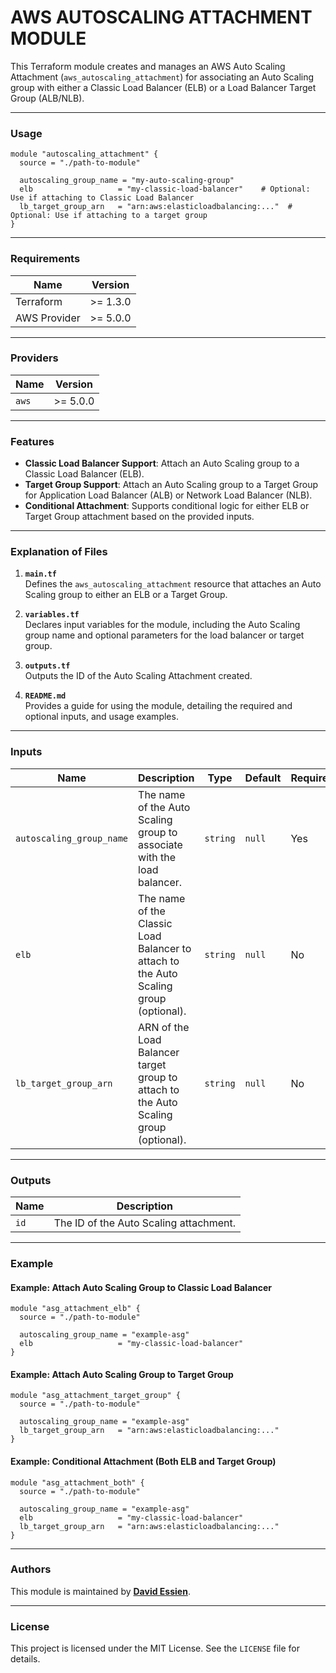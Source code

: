 # AWS AUTOSCALING ATTACHMENT MODULE

This Terraform module creates and manages an AWS Auto Scaling Attachment (`aws_autoscaling_attachment`) for associating an Auto Scaling group with either a Classic Load Balancer (ELB) or a Load Balancer Target Group (ALB/NLB).

---

### **Usage**

```hcl
module "autoscaling_attachment" {
  source = "./path-to-module"

  autoscaling_group_name = "my-auto-scaling-group"
  elb                   = "my-classic-load-balancer"    # Optional: Use if attaching to Classic Load Balancer
  lb_target_group_arn   = "arn:aws:elasticloadbalancing:..."  # Optional: Use if attaching to a target group
}
```

---

### **Requirements**

| Name         | Version  |
| ------------ | -------- |
| Terraform    | >= 1.3.0 |
| AWS Provider | >= 5.0.0 |

---

### **Providers**

| Name  | Version  |
| ----- | -------- |
| `aws` | >= 5.0.0 |

---

### **Features**

- **Classic Load Balancer Support**: Attach an Auto Scaling group to a Classic Load Balancer (ELB).
- **Target Group Support**: Attach an Auto Scaling group to a Target Group for Application Load Balancer (ALB) or Network Load Balancer (NLB).
- **Conditional Attachment**: Supports conditional logic for either ELB or Target Group attachment based on the provided inputs.

---

### **Explanation of Files**

1. **`main.tf`**  
   Defines the `aws_autoscaling_attachment` resource that attaches an Auto Scaling group to either an ELB or a Target Group.

2. **`variables.tf`**  
   Declares input variables for the module, including the Auto Scaling group name and optional parameters for the load balancer or target group.

3. **`outputs.tf`**  
   Outputs the ID of the Auto Scaling Attachment created.

4. **`README.md`**  
   Provides a guide for using the module, detailing the required and optional inputs, and usage examples.

---

### **Inputs**

| Name                     | Description                                                                           | Type     | Default | Required |
| ------------------------ | ------------------------------------------------------------------------------------- | -------- | ------- | -------- |
| `autoscaling_group_name` | The name of the Auto Scaling group to associate with the load balancer.               | `string` | `null`  | Yes      |
| `elb`                    | The name of the Classic Load Balancer to attach to the Auto Scaling group (optional). | `string` | `null`  | No       |
| `lb_target_group_arn`    | ARN of the Load Balancer target group to attach to the Auto Scaling group (optional). | `string` | `null`  | No       |

---

### **Outputs**

| Name | Description                            |
| ---- | -------------------------------------- |
| `id` | The ID of the Auto Scaling attachment. |

---

### **Example**

#### Example: Attach Auto Scaling Group to Classic Load Balancer

```hcl
module "asg_attachment_elb" {
  source = "./path-to-module"

  autoscaling_group_name = "example-asg"
  elb                   = "my-classic-load-balancer"
}
```

#### Example: Attach Auto Scaling Group to Target Group

```hcl
module "asg_attachment_target_group" {
  source = "./path-to-module"

  autoscaling_group_name = "example-asg"
  lb_target_group_arn   = "arn:aws:elasticloadbalancing:..."
}
```

#### Example: Conditional Attachment (Both ELB and Target Group)

```hcl
module "asg_attachment_both" {
  source = "./path-to-module"

  autoscaling_group_name = "example-asg"
  elb                   = "my-classic-load-balancer"
  lb_target_group_arn   = "arn:aws:elasticloadbalancing:..."
}
```

---

### **Authors**

This module is maintained by **[David Essien](https://davidessien.com)**.

---

### **License**

This project is licensed under the MIT License. See the `LICENSE` file for details.
